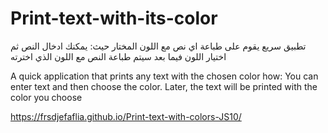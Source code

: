 # Print-text-with-its-color


تطبيق سريع يقوم على طباعة اي نص مع اللون المختار
حيث: يمكنك ادخال النص ثم اختيار اللون فيما بعد سيتم طباعة النص مع اللون الذي اخترته


A quick application that prints any text with the chosen color how: You can enter text and then choose the color. Later, the text will be printed with the color you choose

https://frsdjefaflia.github.io/Print-text-with-colors-JS10/
